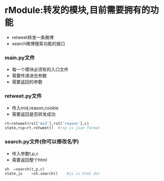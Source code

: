 # rModule:转发的模块,目前需要拥有的功能
* retweet转发一条微博
* search微博搜索功能的接口


### main.py文件
* 每一个模块必须有的入口文件  
* 需要传递进去参数  
* 需要返回的参数

### retweet.py文件
* 传入mid,reason,cookie
* 需要返回是否转发成功
```python
rt=retweet(rst['mid'],rst['reason'],c)
state,rsp=rt.retweet() 	#rsp is json format
```

### search.py文件(你可以修改名字)
* 传入参数t,p,c
* 需要返回整个html
```python
sh 	=search(t,p,c)
state,js 	=sh.search() 	#js is html doc
```

